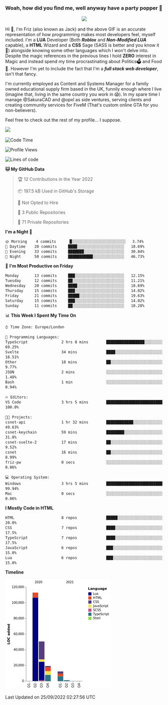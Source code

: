 ### Woah, how did you find me, well anyway have a party popper 🎉

<p align="center">
  <img  src="https://66.media.tumblr.com/d2766024a15e8c140bf20f314664eed2/d1615166bf58615c-d8/s400x600/aabc473a64edc43599d5345fd1e9e792d66ecc48.gifv">
</p>

Hi :wave:, I'm Friz (also known as Jack) and the above GIF is an accurate representation of how programming makes most developers feel, myself included. I'm a **LUA** Developer (Both ***Roblox*** and ***Non-Modified LUA*** capable), a **HTML** Wizard and a **CSS** Sage (SASS is better and you know it :pray:) alongside knowing some other languages which I won't delve into. Despite the magic references in the previous lines I hold **ZERO** interest in Magic and instead spend my time procrastinating about Politics🗳️ and Food🍔. However I'm yet to include the fact that I'm a ***full stack web developer***, isn't that fancy.

I'm currently employed as Content and Systems Manager for a family owned educational supply firm based in the UK, funnily enough where I live (imagine that, living in the same country you work in 😱). In my spare time I manage @SakuraCAD and @opxl as side ventures, serving clients and creating community services for FiveM (That's custom online GTA for you non-believers).

Feel free to check out the rest of my profile... I suppose.

<a href="https://github.com/anuraghazra/github-readme-stats">
  <img  src="https://github-readme-stats.vercel.app/api?username=JackOPXL&count_private=true&show_icons=true&theme=tokyonight" />
</a>



<!--START_SECTION:waka-->
![Code Time](http://img.shields.io/badge/Code%20Time-572%20hrs%2050%20mins-blue)

![Profile Views](http://img.shields.io/badge/Profile%20Views-0-blue)

![Lines of code](https://img.shields.io/badge/From%20Hello%20World%20I%27ve%20Written-208%20Thousand%20lines%20of%20code-blue)

**🐱 My GitHub Data** 

> 🏆 12 Contributions in the Year 2022
 > 
> 📦 197.5 kB Used in GitHub's Storage 
 > 
> 🚫 Not Opted to Hire
 > 
> 📜 3 Public Repositories 
 > 
> 🔑 71 Private Repositories  
 > 
**I'm a Night 🦉** 

```text
🌞 Morning    4 commits      █░░░░░░░░░░░░░░░░░░░░░░░░   3.74% 
🌆 Daytime    20 commits     ████░░░░░░░░░░░░░░░░░░░░░   18.69% 
🌃 Evening    33 commits     ███████░░░░░░░░░░░░░░░░░░   30.84% 
🌙 Night      50 commits     ███████████░░░░░░░░░░░░░░   46.73%

```
📅 **I'm Most Productive on Friday** 

```text
Monday       13 commits     ███░░░░░░░░░░░░░░░░░░░░░░   12.15% 
Tuesday      12 commits     ██░░░░░░░░░░░░░░░░░░░░░░░   11.21% 
Wednesday    20 commits     ████░░░░░░░░░░░░░░░░░░░░░   18.69% 
Thursday     15 commits     ███░░░░░░░░░░░░░░░░░░░░░░   14.02% 
Friday       21 commits     █████░░░░░░░░░░░░░░░░░░░░   19.63% 
Saturday     15 commits     ███░░░░░░░░░░░░░░░░░░░░░░   14.02% 
Sunday       11 commits     ██░░░░░░░░░░░░░░░░░░░░░░░   10.28%

```


📊 **This Week I Spent My Time On** 

```text
⌚︎ Time Zone: Europe/London

💬 Programming Languages: 
TypeScript               2 hrs 8 mins        █████████████████░░░░░░░░   69.25% 
Svelte                   34 mins             ████░░░░░░░░░░░░░░░░░░░░░   18.51% 
Other                    18 mins             ██░░░░░░░░░░░░░░░░░░░░░░░   9.77% 
JSON                     2 mins              ░░░░░░░░░░░░░░░░░░░░░░░░░   1.48% 
Bash                     1 min               ░░░░░░░░░░░░░░░░░░░░░░░░░   0.94%

🔥 Editors: 
VS Code                  3 hrs 5 mins        █████████████████████████   100.0%

🐱‍💻 Projects: 
csnet-api                1 hr 32 mins        ████████████░░░░░░░░░░░░░   49.63% 
csnet-keychain           59 mins             ████████░░░░░░░░░░░░░░░░░   31.8% 
csnet-svelte-2           17 mins             ██░░░░░░░░░░░░░░░░░░░░░░░   9.52% 
csnet                    16 mins             ██░░░░░░░░░░░░░░░░░░░░░░░   8.99% 
friz-pw                  0 secs              ░░░░░░░░░░░░░░░░░░░░░░░░░   0.06%

💻 Operating System: 
Windows                  3 hrs 5 mins        █████████████████████████   99.94% 
Mac                      0 secs              ░░░░░░░░░░░░░░░░░░░░░░░░░   0.06%

```

**I Mostly Code in HTML** 

```text
HTML                     8 repos             █████░░░░░░░░░░░░░░░░░░░░   20.0% 
CSS                      7 repos             ████░░░░░░░░░░░░░░░░░░░░░   17.5% 
TypeScript               7 repos             ████░░░░░░░░░░░░░░░░░░░░░   17.5% 
JavaScript               6 repos             ███░░░░░░░░░░░░░░░░░░░░░░   15.0% 
Lua                      6 repos             ███░░░░░░░░░░░░░░░░░░░░░░   15.0%

```


**Timeline**

![Chart not found](https://raw.githubusercontent.com/JackOPXL/JackOPXL/master/charts/bar_graph.png) 


 Last Updated on 25/09/2022 02:27:56 UTC
<!--END_SECTION:waka-->

